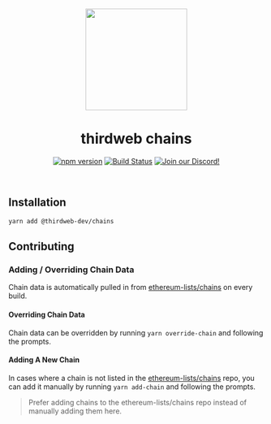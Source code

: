 <p align="center">
<br />
<a href="https://thirdweb.com"><img src="https://github.com/thirdweb-dev/js/blob/main/packages/sdk/logo.svg?raw=true" width="200" alt=""/></a>
<br />
</p>
<h1 align="center">thirdweb chains</h1>
<p align="center">
<a href="https://www.npmjs.com/package/@thirdweb-dev/chains"><img src="https://img.shields.io/npm/v/@thirdweb-dev/chains?color=red&label=npm&logo=npm" alt="npm version"/></a>
<a href="https://github.com/thirdweb-dev/js/actions/workflows/CI.yml"><img alt="Build Status" src="https://github.com/thirdweb-dev/js/actions/workflows/CI.yml/badge.svg"/></a>
<a href="https://discord.gg/thirdweb"><img alt="Join our Discord!" src="https://img.shields.io/discord/834227967404146718.svg?color=7289da&label=discord&logo=discord&style=flat"/></a>

</p>
<!-- <p align="center"><strong>Best in class Web3 SDK for Browser, Node and Mobile apps</strong></p> -->
<br />

## Installation

```bash
yarn add @thirdweb-dev/chains
```

## Contributing

### Adding / Overriding Chain Data

Chain data is automatically pulled in from [ethereum-lists/chains](https://github.com/ethereum-lists/chains) on every build.

#### Overriding Chain Data

Chain data can be overridden by running `yarn override-chain` and following the prompts.

#### Adding A New Chain

In cases where a chain is not listed in the [ethereum-lists/chains](https://github.com/ethereum-lists/chains) repo, you can add it manually by running `yarn add-chain` and following the prompts.

> Prefer adding chains to the ethereum-lists/chains repo instead of manually adding them here.
